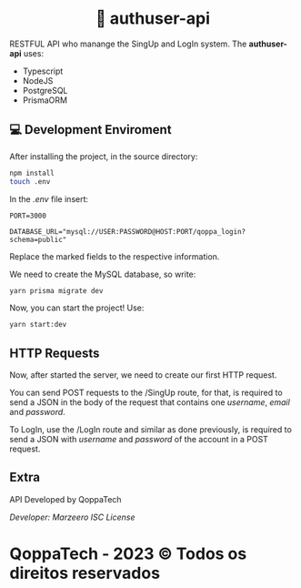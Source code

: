 <h1 align="center"> 🔐 authuser-api </h1>

RESTFUL API who manange the SingUp and LogIn system.
The **authuser-api** uses:
* Typescript
* NodeJS
* PostgreSQL
* PrismaORM

## 💻 Development Enviroment

After installing the project, in the source directory:
```sh
npm install
touch .env
```

In the *.env* file insert:
```
PORT=3000

DATABASE_URL="mysql://USER:PASSWORD@HOST:PORT/qoppa_login?schema=public"
```

Replace the marked fields to the respective information.

We need to create the MySQL database, so write:
```sh
yarn prisma migrate dev
```

Now, you can start the project! 
Use: 
```sh 
yarn start:dev
```
## HTTP Requests

Now, after started the server, we need to create our first HTTP request.

You can send POST requests to the /SingUp route, for that, is required to send a JSON in the body of the request that contains one *username*, *email* and *password*.

To LogIn, use the /LogIn route and similar as done previously, is required to send a JSON with *username* and *password* of the account in a POST request.

## Extra
API Developed by QoppaTech 

  *Developer: Marzeero*
  *ISC License*
  # QoppaTech - 2023 © Todos os direitos reservados
